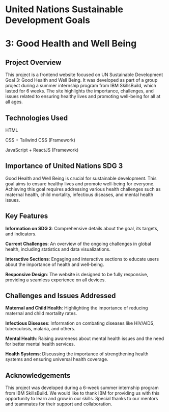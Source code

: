 # United Nations Sustainable Development Goals 
# 3: Good Health and Well Being

## Project Overview
This project is a frontend website focused on UN Sustainable Development Goal 3: Good Health and Well Being. It was developed as part of a group project during a summer internship program from IBM SkillsBuild, which lasted for 6 weeks. The site highlights the importance, challenges, and issues related to ensuring healthy lives and promoting well-being for all at all ages.

## Technologies Used
HTML

CSS + Tailwind CSS (Framework)

JavaScript + ReactJS (Framework)

## Importance of United Nations SDG 3
Good Health and Well Being is crucial for sustainable development. This goal aims to ensure healthy lives and promote well-being for everyone. Achieving this goal requires addressing various health challenges such as maternal health, child mortality, infectious diseases, and mental health issues.

## Key Features

**Information on SDG 3**: Comprehensive details about the goal, its targets, and indicators.

**Current Challenges**: An overview of the ongoing challenges in global health, including statistics and data visualizations.

**Interactive Sections**: Engaging and interactive sections to educate users about the importance of health and well-being.

**Responsive Design**: The website is designed to be fully responsive, providing a seamless experience on all devices.

## Challenges and Issues Addressed

**Maternal and Child Health**: Highlighting the importance of reducing maternal and child mortality rates.

**Infectious Diseases**: Information on combating diseases like HIV/AIDS, tuberculosis, malaria, and others.

**Mental Health**: Raising awareness about mental health issues and the need for better mental health services.

**Health Systems**: Discussing the importance of strengthening health systems and ensuring universal health coverage.

## Acknowledgements
This project was developed during a 6-week summer internship program from IBM SkillsBuild. We would like to thank IBM for providing us with this opportunity to learn and grow in our skills. Special thanks to our mentors and teammates for their support and collaboration.
